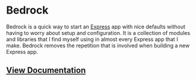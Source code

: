 Bedrock
=======

Bedrock is a quick way to start an [Express](http://expressjs.com) app with nice defaults without having to worry about setup and configuration. It is a collection of modules and libraries that I find myself using in almost every Express app that I make. Bedrock removes the repetition that is involved when building a new Express app.

## [View Documentation](http://tilomitra.github.io/bedrock)

